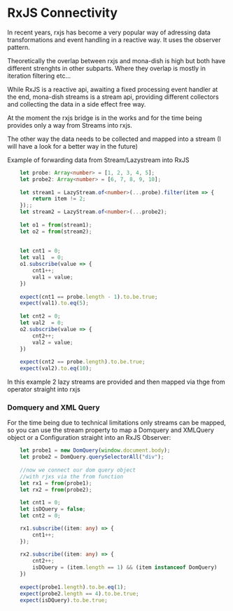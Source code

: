 # RxJS Connectivity
In recent years, rxjs has become a very popular
way of adressing data transformations and event handling
in a reactive way.
It uses the observer pattern.

Theoretically the overlap between rxjs and mona-dish is high
but both have different strenghts in other subparts.
Where they overlap is mostly in iteration filtering etc...

While RxJS is a reactive api, awaiting a fixed 
processing event handler at the end, mona-dish streams
is a stream api, providing different collectors
and collecting the data in a side effect free way.

At the moment the rxjs bridge is in the works and for the
time being provides only a way from Streams into rxjs.

The other way the data needs to be collected and mapped into
a stream (I will have a look for a better way in the future)


Example of forwarding data from Stream/Lazystream into RxJS
````typescript
    let probe: Array<number> = [1, 2, 3, 4, 5];
    let probe2: Array<number> = [6, 7, 8, 9, 10];
    
    let stream1 = LazyStream.of<number>(...probe).filter(item => {
        return item != 2;
    });;
    let stream2 = LazyStream.of<number>(...probe2);
    
    let o1 = from(stream1);
    let o2 = from(stream2);
    
    
    let cnt1 = 0;
    let val1  = 0;
    o1.subscribe(value => {
        cnt1++;
        val1 = value;
    })
    
    expect(cnt1 == probe.length - 1).to.be.true;
    expect(val1).to.eq(5);
    
    let cnt2 = 0;
    let val2  = 0;
    o2.subscribe(value => {
        cnt2++;
        val2 = value;
    })
    
    expect(cnt2 == probe.length).to.be.true;
    expect(val2).to.eq(10);
 ````
In this example 2 lazy streams are provided
and then mapped via thge from operator straight into rxjs


### Domquery and XML Query

For the time being due to technical limitations only streams
can be mapped, so you can use the stream property to map 
a Domquery and XMLQuery object or a Configuration straight
into an RxJS Observer:

```typescript
    let probe1 = new DomQuery(window.document.body);
    let probe2 = DomQuery.querySelectorAll("div");
    
    //now we connect our dom query object
    //with rjxs via the from function
    let rx1 = from(probe1);
    let rx2 = from(probe2);
    
    let cnt1 = 0;
    let isDQuery = false;
    let cnt2 = 0;

    rx1.subscribe((item: any) => {
        cnt1++;
    });
    
    rx2.subscribe((item: any) => {
        cnt2++;
        isDQuery = (item.length == 1) && (item instanceof DomQuery)
    })
    
    expect(probe1.length).to.be.eq(1);
    expect(probe2.length == 4).to.be.true;
    expect(isDQuery).to.be.true;
```